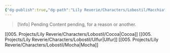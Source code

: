 ```yaml
---
{"dg-publish":true,"dg-path":"Lily Reverie/Characters/Lobostil/Macchiato.md","permalink":"/lily-reverie/characters/lobostil/macchiato/","created":"2024-01-22T20:49:57.744-03:00","updated":"2024-01-22T20:49:57.744-03:00"}
---
```



>[!info] Pending
>Content pending, for a reason or another.

[[005. Projects/Lily Reverie/Characters/Lobostil/Cocoa\|Cocoa]]
[[005. Projects/Lily Reverie/Characters/Lobostil/Ulfur\|Ulfur]]
[[005. Projects/Lily Reverie/Characters/Lobostil/Mocha\|Mocha]]